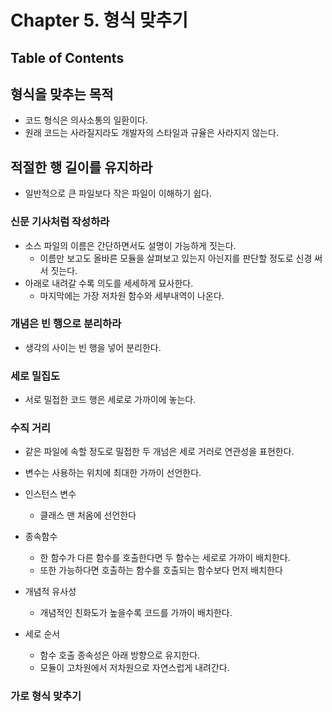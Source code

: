 # Chapter 5. 형식 맞추기

## Table of Contents



## 형식을 맞추는 목적

- 코드 형식은 의사소통의 일환이다.
- 원래 코드는 사라질지라도 개발자의 스타일과 규율은 사라지지 않는다.

## 적절한 행 길이를 유지하라

- 일반적으로 큰 파일보다 작은 파일이 이해하기 쉽다.

### 신문 기사처럼 작성하라

- 소스 파일의 이름은 간단하면서도 설명이 가능하게 짓는다.
  - 이름만 보고도 올바른 모듈을 살펴보고 있는지 아늰지를 판단할 정도로 신경 써서 짓는다.
- 아래로 내려갈 수록 의도를 세세하게 묘사한다.
  - 마지막에는 가장 저차원 함수와 세부내역이 나온다.

### 개념은 빈 행으로 분리하라

- 생각의 사이는 빈 행을 넣어 분리한다.

### 세로 밀집도

- 서로 밀접한 코드 행은 세로로 가까이에 놓는다.

### 수직 거리

- 같은 파일에 속할 정도로 밀접한 두 개넘은 세로 거러로 연관성을 표현한다.
- 변수는 사용하는 위치에 최대한 가까이 선언한다.
- 인스턴스 변수
  - 클래스 맨 처옴에 선언한다

- 종속함수
  - 한 함수가 다른 함수를 호출한다면 두 함수는 세로로 가까이 배치한다.
  - 또한 가능하다면 호출하는 함수를 호출되는 함수보다 먼저 배치한다
- 개념적 유사성
  - 개념적인 친화도가 높을수록  코드를 가까이 배치한다.
- 세로 순서
  - 함수 호출 종속성은 아래 방향으로 유지한다.
  - 모듈이 고차원에서 저차원으로 자연스럽게 내려간다.

### 가로 형식 맞추기